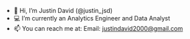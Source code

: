 - 👋 Hi, I’m Justin David (@justin_jsd)
- 💻 I’m currently an Analytics Engineer and Data Analyst
- 📫 You can reach me at:
  Email: justindavid2000@gmail.com

<!---
justinjsd/justinjsd is a ✨ special ✨ repository because its `README.md` (this file) appears on your GitHub profile.
You can click the Preview link to take a look at your changes.
--->
